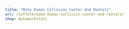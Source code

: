 ```yaml
---
title: "Mike Duman Collision Center And Rentals"
url: /suffolk/mike-duman-collision-center-and-rentals/
shop: Autowerkstatt
---
```

